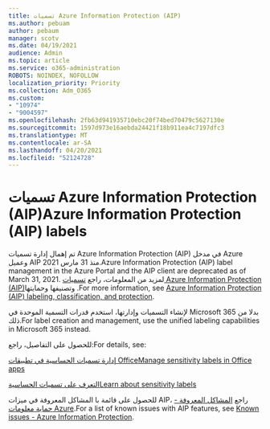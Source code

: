 ```yaml
---
title: تسميات Azure Information Protection (AIP)
ms.author: pebuam
author: pebaum
manager: scotv
ms.date: 04/19/2021
audience: Admin
ms.topic: article
ms.service: o365-administration
ROBOTS: NOINDEX, NOFOLLOW
localization_priority: Priority
ms.collection: Adm_O365
ms.custom:
- "10974"
- "9004597"
ms.openlocfilehash: 2fb63d941935710ebc20f74bed70479c5627130e
ms.sourcegitcommit: 1597d973e16aebda24421f18b911ea4c7197dfc3
ms.translationtype: MT
ms.contentlocale: ar-SA
ms.lasthandoff: 04/20/2021
ms.locfileid: "52124728"
---
```

# <a name="azure-information-protection-aip-labels"></a><span data-ttu-id="697ad-102">تسميات Azure Information Protection (AIP)</span><span class="sxs-lookup"><span data-stu-id="697ad-102">Azure Information Protection (AIP) labels</span></span>

<span data-ttu-id="697ad-103">تم إهمال إدارة تسميات Azure Information Protection (AIP) في مدخل Azure وعميل AIP منذ 31 مارس 2021.</span><span class="sxs-lookup"><span data-stu-id="697ad-103">Azure Information Protection (AIP) label management in the Azure Portal and the AIP client are deprecated as of March 31, 2021.</span></span> <span data-ttu-id="697ad-104">لمزيد من المعلومات، راجع [تسميات Azure Information Protection (AIP)](https://docs.microsoft.com/azure/information-protection/aip-classification-and-protection)وتصنيفها وحمايتها .</span><span class="sxs-lookup"><span data-stu-id="697ad-104">For more information, see [Azure Information Protection (AIP) labeling, classification, and protection](https://docs.microsoft.com/azure/information-protection/aip-classification-and-protection).</span></span>

<span data-ttu-id="697ad-105">لإنشاء التسميات وإدارتها، استخدم قدرات التسمية الموحدة في Microsoft 365 بدلا من ذلك.</span><span class="sxs-lookup"><span data-stu-id="697ad-105">For label creation and management, use the unified labeling capabilities in Microsoft 365 instead.</span></span> 

<span data-ttu-id="697ad-106">للحصول على التفاصيل، راجع:</span><span class="sxs-lookup"><span data-stu-id="697ad-106">For details, see:</span></span>

[<span data-ttu-id="697ad-107">إدارة تسميات الحساسية في تطبيقات Office</span><span class="sxs-lookup"><span data-stu-id="697ad-107">Manage sensitivity labels in Office apps</span></span>](https://docs.microsoft.com/microsoft-365/compliance/sensitivity-labels-office-apps)

[<span data-ttu-id="697ad-108">التعرف على تسميات الحساسية</span><span class="sxs-lookup"><span data-stu-id="697ad-108">Learn about sensitivity labels</span></span>](https://docs.microsoft.com/microsoft-365/compliance/sensitivity-labels)

<span data-ttu-id="697ad-109">للحصول على قائمة با المشاكل المعروفة في ميزات AIP، راجع [المشاكل المعروفة - حماية معلومات Azure](https://docs.microsoft.com/azure/information-protection/known-issues).</span><span class="sxs-lookup"><span data-stu-id="697ad-109">For a list of known issues with AIP features, see [Known issues - Azure Information Protection](https://docs.microsoft.com/azure/information-protection/known-issues).</span></span>